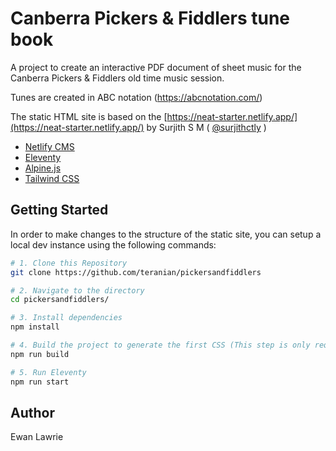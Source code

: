 # Canberra Pickers & Fiddlers tune book
A project to create an interactive PDF document of sheet music for the Canberra Pickers &amp; Fiddlers old time music session. 

Tunes are created in ABC notation (https://abcnotation.com/)

The static HTML site is based on the [https://neat-starter.netlify.app/](https://neat-starter.netlify.app/) by Surjith S M ( [@surjithctly](https://surjithctly.in/) )

- [Netlify CMS](https://www.netlifycms.org/)
- [Eleventy](https://www.11ty.dev/)
- [Alpine.js](https://github.com/alpinejs/alpine)
- [Tailwind CSS](https://tailwindcss.com/)


## Getting Started

In order to make changes to the structure of the static site, you can setup a local dev instance using the following commands:


``` bash
# 1. Clone this Repository
git clone https://github.com/teranian/pickersandfiddlers

# 2. Navigate to the directory
cd pickersandfiddlers/

# 3. Install dependencies
npm install

# 4. Build the project to generate the first CSS (This step is only required the very first time.)
npm run build

# 5. Run Eleventy
npm run start
```

## Author

Ewan Lawrie